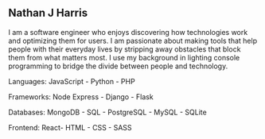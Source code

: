 ## Nathan J Harris


I am a software engineer who enjoys discovering how technologies work and optimizing them for users. I am passionate about making tools that help people with their everyday lives by stripping away obstacles that block them from what matters most. I use my background in lighting console programming to bridge the divide between people and technology.

Languages: JavaScript - Python - PHP 


Frameworks: Node Express - Django - Flask


Databases: MongoDB - SQL - PostgreSQL - MySQL - SQLite


Frontend: React- HTML - CSS - SASS

<!--
**nathanjh-28/nathanjh-28** is a ✨ _special_ ✨ repository because its `README.md` (this file) appears on your GitHub profile.

Here are some ideas to get you started:

- 🔭 I’m currently working on ...
- 🌱 I’m currently learning ...
- 👯 I’m looking to collaborate on ...
- 🤔 I’m looking for help with ...
- 💬 Ask me about ...
- 📫 How to reach me: ...
- 😄 Pronouns: ...
- ⚡ Fun fact: ...
-->

